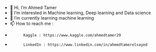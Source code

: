 - 👋 Hi, I’m Ahmed Tamer
- 👀 I’m interested in Machine learning, Deep learning and Data science
- 🌱 I’m currently learning machine learning
- 📫 How to reach me :
-           Kaggle : https://www.kaggle.com/ahmedtamer29
-           LinkedIn : https://www.linkedin.com/in/ahmedtamerelsayed
